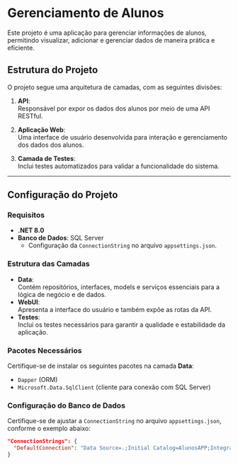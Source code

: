 # Gerenciamento de Alunos

Este projeto é uma aplicação para gerenciar informações de alunos, permitindo visualizar, adicionar e gerenciar dados de maneira prática e eficiente.

## Estrutura do Projeto

O projeto segue uma arquitetura de camadas, com as seguintes divisões:

1. **API**:  
   Responsável por expor os dados dos alunos por meio de uma API RESTful.

2. **Aplicação Web**:  
   Uma interface de usuário desenvolvida para interação e gerenciamento dos dados dos alunos.

3. **Camada de Testes**:  
   Inclui testes automatizados para validar a funcionalidade do sistema.

---

## Configuração do Projeto

### Requisitos
- **.NET 8.0**
- **Banco de Dados**: SQL Server  
  - Configuração da `ConnectionString` no arquivo `appsettings.json`.

### Estrutura das Camadas
- **Data**:  
  Contém repositórios, interfaces, models e serviços essenciais para a lógica de negócio e de dados.
- **WebUI**:  
  Apresenta a interface do usuário e também expõe as rotas da API.
- **Testes**:  
  Inclui os testes necessários para garantir a qualidade e estabilidade da aplicação.

### Pacotes Necessários
Certifique-se de instalar os seguintes pacotes na camada **Data**:
- `Dapper` (ORM)
- `Microsoft.Data.SqlClient` (cliente para conexão com SQL Server)

### Configuração do Banco de Dados
Certifique-se de ajustar a `ConnectionString` no arquivo `appsettings.json`, conforme o exemplo abaixo:
```json
"ConnectionStrings": {
  "DefaultConnection": "Data Source=.;Initial Catalog=AlunosAPP;Integrated Security=True;Encrypt=False"
}
```

